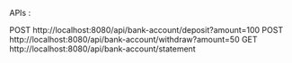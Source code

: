 APIs :

POST http://localhost:8080/api/bank-account/deposit?amount=100
POST http://localhost:8080/api/bank-account/withdraw?amount=50
GET http://localhost:8080/api/bank-account/statement
